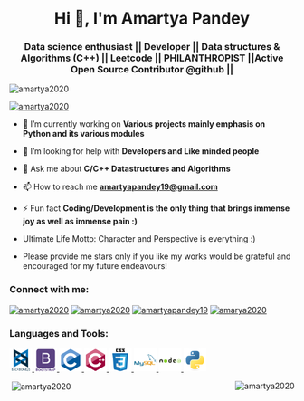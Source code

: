 <h1 align="center">Hi 👋, I'm Amartya Pandey</h1>
<h3 align="center">Data science enthusiast || Developer || Data structures & Algorithms (C++) || Leetcode || PHILANTHROPIST ||Active Open Source Contributor @github || </h3>

<p align="left"> <img src="https://komarev.com/ghpvc/?username=amartya2020&label=Profile%20views&color=0e75b6&style=flat" alt="amartya2020" /> </p>

<p align="left"> <a href="https://github.com/ryo-ma/github-profile-trophy"><img src="https://github-profile-trophy.vercel.app/?username=amartya2020&theme=darkhub" alt="amartya2020" /></a> </p>

- 🔭 I’m currently working on **Various projects mainly emphasis on Python and its various modules**

- 🤝 I’m looking for help with **Developers and Like minded people**

- 💬 Ask me about **C/C++ Datastructures and Algorithms**

- 📫 How to reach me **amartyapandey19@gmail.com**

- ⚡ Fun fact **Coding/Development is the only thing that brings immense joy as well as immense pain :)**
- Ultimate Life Motto: Character and Perspective is everything :)

- Please provide me stars only if you like my works would be grateful and encouraged for my future endeavours!

<h3 align="left">Connect with me:</h3>
<p align="left">
<a href="https://linkedin.com/in/amartya2020" target="blank"><img align="center" src="https://cdn.jsdelivr.net/npm/simple-icons@3.0.1/icons/linkedin.svg" alt="amartya2020" height="30" width="40" /></a>
<a href="https://fb.com/amartya2020" target="blank"><img align="center" src="https://cdn.jsdelivr.net/npm/simple-icons@3.0.1/icons/facebook.svg" alt="amartya2020" height="30" width="40" /></a>
<a href="https://www.hackerrank.com/amartyapandey19" target="blank"><img align="center" src="https://cdn.jsdelivr.net/npm/simple-icons@3.0.1/icons/hackerrank.svg" alt="amartyapandey19" height="30" width="40" /></a>
<a href="https://www.leetcode.com/amarya2020" target="blank"><img align="center" src="https://cdn.jsdelivr.net/npm/simple-icons@3.0.1/icons/leetcode.svg" alt="amarya2020" height="30" width="40" /></a>
</p>

<h3 align="left">Languages and Tools:</h3>
<p align="left"> <a href="https://backbonejs.org" target="_blank"> <img src="https://raw.githubusercontent.com/devicons/devicon/master/icons/backbonejs/backbonejs-original-wordmark.svg"  width="40" height="40"/> </a> <a href="https://getbootstrap.com" target="_blank"> <img src="https://raw.githubusercontent.com/devicons/devicon/master/icons/bootstrap/bootstrap-plain-wordmark.svg" alt="bootstrap" width="40" height="40"/> </a> <a href="https://www.cprogramming.com/" target="_blank"> <img src="https://raw.githubusercontent.com/devicons/devicon/master/icons/c/c-original.svg" alt="c" width="40" height="40"/> </a> <a href="https://www.w3schools.com/cpp/" target="_blank"> <img src="https://raw.githubusercontent.com/devicons/devicon/master/icons/cplusplus/cplusplus-original.svg" alt="cplusplus" width="40" height="40"/> </a> <a href="https://www.w3schools.com/css/" target="_blank"> <img src="https://raw.githubusercontent.com/devicons/devicon/master/icons/css3/css3-original-wordmark.svg" alt="css3" width="40" height="40"/> </a> <a href="https://www.mysql.com/" target="_blank"> <img src="https://raw.githubusercontent.com/devicons/devicon/master/icons/mysql/mysql-original-wordmark.svg" alt="mysql" width="40" height="40"/> </a> <a href="https://nodejs.org" target="_blank"> <img src="https://raw.githubusercontent.com/devicons/devicon/master/icons/nodejs/nodejs-original-wordmark.svg" alt="nodejs" width="40" height="40"/> </a> <a href="https://www.python.org" target="_blank"> <img src="https://raw.githubusercontent.com/devicons/devicon/master/icons/python/python-original.svg" alt="python" width="40" height="40"/> </a> </p>

<p><img align="right" src="https://github-readme-stats.vercel.app/api/top-langs?username=amartya2020&show_icons=true&locale=en&layout=compact" alt="amartya2020" /></p>

<p>&nbsp;<img align="center" src="https://github-readme-stats.vercel.app/api?username=amartya2020&show_icons=true&locale=en" alt="amartya2020" /></p>
